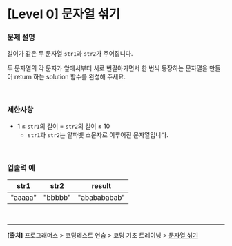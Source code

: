 # [Level 0] 문자열 섞기

### 문제 설명
길이가 같은 두 문자열 `str1`과 `str2`가 주어집니다.

두 문자열의 각 문자가 앞에서부터 서로 번갈아가면서 한 번씩 등장하는 문자열을 만들어 return 하는 solution 함수를 완성해 주세요.

<br>

### 제한사항
* 1 ≤ `str1`의 길이 = `str2`의 길이 ≤ 10
    * `str1`과 `str2`는 알파벳 소문자로 이루어진 문자열입니다.

<br>

### 입출력 예
|str1|str2|result|
|---|---|---|
|"aaaaa"|"bbbbb"|"ababababab"|

<br>

---
**[출처]** 프로그래머스 > 코딩테스트 연습 > 코딩 기초 트레이닝 > [문자열 섞기](https://school.programmers.co.kr/learn/courses/30/lessons/181942)
